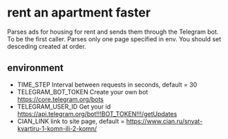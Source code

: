# rent an apartment faster

Parses ads for housing for rent and sends them through the Telegram bot. To be the first caller.
Parses only one page specified in env. You should set desceding created at order.

## environment
- TIME_STEP Interval between requests in seconds, default = 30
- TELEGRAM_BOT_TOKEN Create your own bot https://core.telegram.org/bots
- TELEGRAM_USER_ID Get your id https://api.telegram.org/bot!!!BOT_TOKEN!!!/getUpdates
- CIAN_LINK link to site page, default = https://www.cian.ru/snyat-kvartiru-1-komn-ili-2-komn/ 